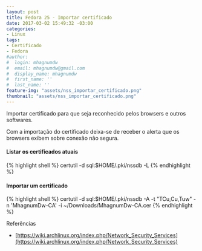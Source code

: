 ```yaml
---
layout: post
title: Fedora 25 - Importar certificado
date: 2017-03-02 15:49:32 -03:00
categories:
- Linux
tags:
- Certificado
- Fedora
#author:
#  login: mhagnumdw
#  email: mhagnumdw@gmail.com
#  display_name: mhagnumdw
#  first_name: ''
#  last_name: ''
feature-img: "assets/nss_importar_certificado.png"
thumbnail: "assets/nss_importar_certificado.png"
---
```


Importar certificado para que seja reconhecido pelos browsers e outros softwares.

Com a importação do certificado deixa-se de receber o alerta que os browsers exibem sobre conexão não segura.

#### Listar os certificados atuais

{% highlight shell %}
certutil -d sql:$HOME/.pki/nssdb -L
{% endhighlight %}

#### Importar um certificado

{% highlight shell %}
certutil -d sql:$HOME/.pki/nssdb -A -t "TCu,Cu,Tuw" -n 'MhagnumDw-CA' -i ~/Downloads/MhagnumDw-CA.cer
{% endhighlight %}

Referências
- [https://wiki.archlinux.org/index.php/Network_Security_Services](https://wiki.archlinux.org/index.php/Network_Security_Services)